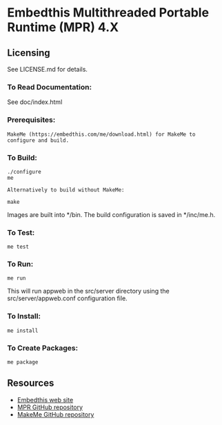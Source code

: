 Embedthis Multithreaded Portable Runtime (MPR) 4.X
===

Licensing
---
See LICENSE.md for details.

### To Read Documentation:

  See doc/index.html

### Prerequisites:
    MakeMe (https://embedthis.com/me/download.html) for MakeMe to configure and build.

### To Build:

    ./configure
    me

    Alternatively to build without MakeMe:

    make

Images are built into */bin. The build configuration is saved in */inc/me.h.

### To Test:

    me test

### To Run:

    me run

This will run appweb in the src/server directory using the src/server/appweb.conf configuration file.

### To Install:

    me install

### To Create Packages:

    me package

Resources
---
  - [Embedthis web site](https://embedthis.com/)
  - [MPR GitHub repository](http://github.com/embedthis/mpr-4)
  - [MakeMe GitHub repository](http://github.com/embedthis/makeme)
